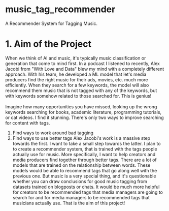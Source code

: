 # music_tag_recommender
A Recommender System for Tagging Music.

# 1. Aim of the Project
When we think of AI and music, it's typically music classification or generation that come to mind first. In a podcast I listened to recently, Alex Jacobi from "With Love and Data" blew my mind with a completely different approach. With his team, he developed a ML model that let's media producers find the right music for their ads, movies, etc. much more efficiently. When they search for a few keywords, the model will also recommend them music that is not tagged with any of the keywords, but with keywords somehow related to those searched for. This is genius! <br>  <br>
Imagine how many opportunities you have missed, looking up the wrong keywords searching for books, academic literature, programming tutorials, or cat videos. I find it stunning. There's only two ways to improve searching for content with tags. 
1. Find ways to work around bad tagging
1. Find ways to use better tags
Alex Jacobi's work is a massive step towards the first. I want to take a small step towards the latter. I plan to to create a recommender system, that is trained with the tags people actually use for music. More specifically, I want to help creators and media producers find together through better tags. There are a lot of models that are trained on the relationship between words. These models would be able to recommend tags that go along well with the previous one. But music is a very special thing, and it's questionable whether you can draw conclusions for good music tagging from datasets trained on blogposts or chats. It would be much more helpful for creators to be recommended tags that media managers are going to search for and for media managers to be recommended tags that musicians actually use. That is the aim of this project!
